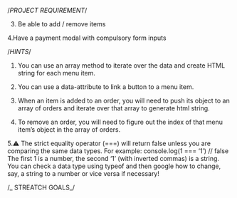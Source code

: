 /_PROJECT REQUIREMENT_/

<!-- 1. Follow the design spec -->
<!-- 2. Render the three menu options using javaScript -->

3. Be able to add / remove items

4.Have a payment modal with compulsory form inputs

/_HINTS_/

1. You can use an array method to iterate over the data and create HTML string for each menu item.

2. You can use a data-attribute to link a button to a menu item.

3. When an item is added to an order, you will need to push its object to an array of orders and iterate over that array to generate html string.

4. To remove an order, you will need to figure out the index of that menu item’s object in the array of orders.

5.⚠️ The strict equality operator (===) will return false unless you are comparing the same data types. For example: console.log(1 === ‘1’) // false The first 1 is a number, the second ‘1’ (with inverted commas) is a string. You can check a data type using typeof and then google how to change, say, a string to a number or vice versa if necessary!

/_ STREATCH GOALS_/
